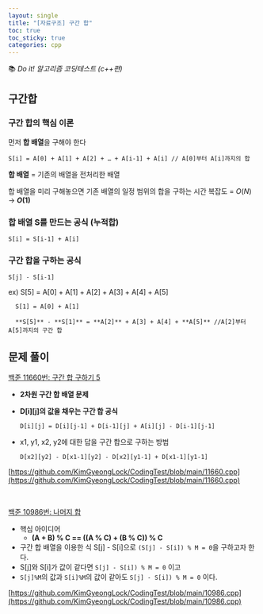 ```yaml
---
layout: single
title: "[자료구조] 구간 합"
toc: true
toc_sticky: true
categories: cpp
---
```


📚 *Do it! 알고리즘 코딩테스트 (c++편)*

## 구간합

### 구간 합의 핵심 이론

먼저 **합 배열**을 구해야 한다

`S[i] = A[0] + A[1] + A[2] + … + A[i-1] + A[i] // A[0]부터 A[i]까지의 합`

**합 배열** = 기존의 배열을 전처리한 배열

합 배열을 미리 구해놓으면 기존 배열의 일정 범위의 합을 구하는 시간 복잡도 = $O(N)$ → **$O(1)$**

### **합 배열 S를 만드는 공식 (누적합)**

`S[i] = S[i-1] + A[i]`

### **구간 합을 구하는 공식**

`S[j] - S[i-1]`

ex) S[5] = A[0] + A[1] + A[2] + A[3] + A[4] + A[5]

      S[1] = A[0] + A[1]

      **S[5]** - **S[1]** = **A[2]** + A[3] + A[4] + **A[5]** //A[2]부터 A[5]까지의 구간 합

## 문제 풀이

[백준 11660번: 구간 합 구하기 5](https://www.acmicpc.net/problem/11660)

- **2차원 구간 합 배열 문제**
- **D[i][j]의 값을 채우는 구간 합 공식**
    
    `D[i][j] = D[i][j-1] + D[i-1][j] + A[i][j] - D[i-1][j-1]`
    
- x1, y1, x2, y2에 대한 답을 구간 합으로 구하는 방법
    
    `D[x2][y2] - D[x1-1][y2] - D[x2][y1-1] + D[x1-1][y1-1]`
    

[https://github.com/KimGyeongLock/CodingTest/blob/main/11660.cpp](https://github.com/KimGyeongLock/CodingTest/blob/main/11660.cpp)

<br>

[백준 10986번: 나머지 합](https://www.acmicpc.net/problem/10986)

- 핵심 아이디어
    - **(A + B) % C == ((A % C) + (B % C)) % C**
- 구간 합 배열을 이용한 식 S[j] - S[i]으로 `(S[j] - S[i]) % M = 0`을 구하고자 한다.
- S[j]와 S[i]가 값이 같다면 `S[j] - S[i]) % M = 0` 이고
- `S[j]%M`의 값과 `S[i]%M`의 값이 같아도 `S[j] - S[i]) % M = 0` 이다.

[https://github.com/KimGyeongLock/CodingTest/blob/main/10986.cpp](https://github.com/KimGyeongLock/CodingTest/blob/main/10986.cpp)
